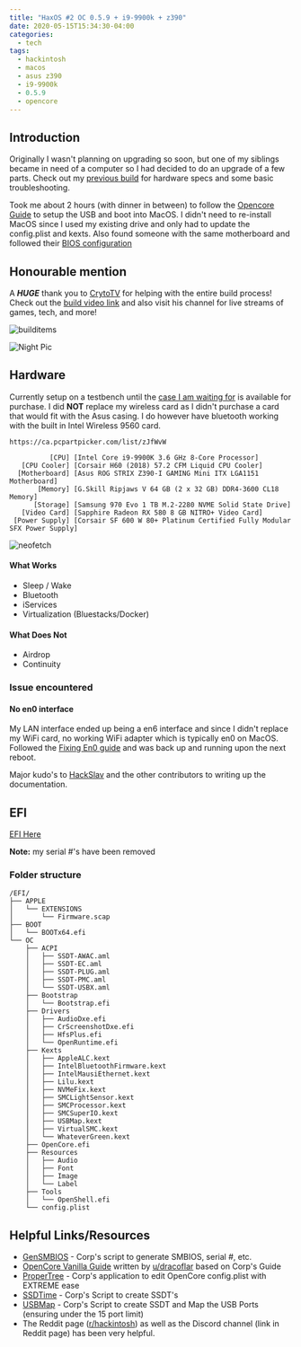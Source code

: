 ```yaml
---
title: "HaxOS #2 OC 0.5.9 + i9-9900k + z390"
date: 2020-05-15T15:34:30-04:00
categories:
  - tech
tags:
  - hackintosh
  - macos
  - asus z390
  - i9-9900k
  - 0.5.9
  - opencore
---
```


## Introduction
Originally I wasn't planning on upgrading so soon, but one of my siblings became in need of a computer so I had decided to do an upgrade of a few parts. Check out my [previous build][Previous Build] for hardware specs and some basic troubleshooting.

Took me about 2 hours (with dinner in between) to follow the [Opencore Guide][OCGuide] to setup the USB and boot into MacOS. I didn't need to re-install MacOS since I used my existing drive and only had to update the config.plist and kexts.
Also found someone with the same motherboard and followed their [BIOS configuration][biosguide]

## Honourable mention
A _**HUGE**_ thank you to [CrytoTV][crytotvchannel] for helping with the entire build process! Check out the [build video link][livestreambuild] and also visit his channel for live streams of games, tech, and more!

![builditems](/blog/assets/images/2020-06-15-build-components.jpg)

![Night Pic](/blog/assets/images/2020-06-15-night-pic.jpg)

## Hardware

Currently setup on a testbench until the [case I am waiting for][thorzone] is available for purchase.
I did **NOT** replace my wireless card as I didn't purchase a card that would fit with the Asus casing. I do however have bluetooth working with the built in Intel Wireless 9560 card.

``https://ca.pcpartpicker.com/list/zJfWvW``

```
          [CPU] [Intel Core i9-9900K 3.6 GHz 8-Core Processor]
   [CPU Cooler] [Corsair H60 (2018) 57.2 CFM Liquid CPU Cooler]
  [Motherboard] [Asus ROG STRIX Z390-I GAMING Mini ITX LGA1151 Motherboard]
       [Memory] [G.Skill Ripjaws V 64 GB (2 x 32 GB) DDR4-3600 CL18 Memory]
      [Storage] [Samsung 970 Evo 1 TB M.2-2280 NVME Solid State Drive]
   [Video Card] [Sapphire Radeon RX 580 8 GB NITRO+ Video Card]
 [Power Supply] [Corsair SF 600 W 80+ Platinum Certified Fully Modular SFX Power Supply]
```
![neofetch](/blog/assets/images/2020-06-15-neofetch.jpeg)

#### What Works
- Sleep / Wake
- Bluetooth
- iServices
- Virtualization (Bluestacks/Docker)

#### What Does Not
- Airdrop
- Continuity


### Issue encountered
#### No en0 interface

My LAN interface ended up being a en6 interface and since I didn't replace my WiFi card, no working WiFi adapter which is typically en0 on MacOS.
Followed the [Fixing En0 guide][fixen0] and was back up and running upon the next reboot.

Major kudo's to [HackSlav][HackSlav] and the other contributors to writing up the documentation.


## EFI

[EFI Here](https://github.com/jonktsui/hackintosh)

**Note:** my serial #'s have been removed

### Folder structure

```
/EFI/
├── APPLE
│   └── EXTENSIONS
│       └── Firmware.scap
├── BOOT
│   └── BOOTx64.efi
└── OC
    ├── ACPI
    │   ├── SSDT-AWAC.aml
    │   ├── SSDT-EC.aml
    │   ├── SSDT-PLUG.aml
    │   ├── SSDT-PMC.aml
    │   └── SSDT-USBX.aml
    ├── Bootstrap
    │   └── Bootstrap.efi
    ├── Drivers
    │   ├── AudioDxe.efi
    │   ├── CrScreenshotDxe.efi
    │   ├── HfsPlus.efi
    │   └── OpenRuntime.efi
    ├── Kexts
    │   ├── AppleALC.kext
    │   ├── IntelBluetoothFirmware.kext
    │   ├── IntelMausiEthernet.kext
    │   ├── Lilu.kext
    │   ├── NVMeFix.kext
    │   ├── SMCLightSensor.kext
    │   ├── SMCProcessor.kext
    │   ├── SMCSuperIO.kext
    │   ├── USBMap.kext
    │   ├── VirtualSMC.kext
    │   └── WhateverGreen.kext
    ├── OpenCore.efi
    ├── Resources
    │   ├── Audio
    │   ├── Font
    │   ├── Image
    │   └── Label
    ├── Tools
    │   └── OpenShell.efi
    └── config.plist
```


## Helpful Links/Resources
- [GenSMBIOS][GenSMBIOS] - Corp's script to generate SMBIOS, serial #, etc.
- [OpenCore Vanilla Guide][OCGuide] written by [u/dracoflar][HackSlav] based on Corp's Guide
- [ProperTree][ProperTree] - Corp's application to edit OpenCore config.plist with EXTREME ease
- [SSDTime][SSDTime] - Corp's Script to create SSDT's
- [USBMap][USBMap] - Corp's Script to create SSDT and Map the USB Ports (ensuring under the 15 port limit)
- The Reddit page ([r/hackintosh][reddithack]) as well as the Discord channel (link in Reddit page) has been very helpful.


[Previous Build]: https://jonktsui.github.io/blog/tech/building-a-hackintosh/
[thorzone]: https://thor-zone.com/mini-itx/
[intelbtkext]: https://github.com/zxystd/IntelBluetoothFirmware
[biosguide]: https://github.com/czombos/asus-rog-strix-z390-i-gaming-hackintosh
[fixen0]: https://dortania.github.io/OpenCore-Desktop-Guide/post-install/iservices.html#fixing-en0
[livestreambuild]: https://www.youtube.com/watch?v=nOKSz_z9P5c
[crytotvchannel]: https://www.youtube.com/channel/UCbmBqmoQLUzn9OzgimMv9xA

[reddithack]: https://www.reddit.com/r/hackintosh/
[OCGuide]: https://dortania.github.io/OpenCore-Desktop-Guide/
[SSDTime]: https://github.com/corpnewt/SSDTTime
[GenSMBIOS]: https://github.com/corpnewt/GenSMBIOS
[ProperTree]: https://github.com/corpnewt/ProperTree
[Corp]: https://www.reddit.com/user/corpnewt/
[HackSlav]: https://www.reddit.com/user/dracoflar/
[USBMap]: https://github.com/corpnewt/USBMap
